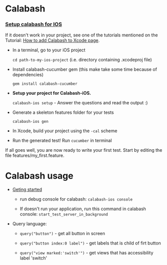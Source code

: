 # Calabash
### [Setup calabash for IOS](https://github.com/calabash/calabash-ios/wiki/calabash-ios-setup#setup-fast-track) 


If it doesn't work in your project, see one of the tutorials mentioned on the Tutorial: [How to add Calabash to Xcode page](https://github.com/calabash/calabash-ios/wiki/Tutorial%3A-How-to-add-Calabash-to-Xcode).

- In a terminal, go to your iOS project
  
  ```cd path-to-my-ios-project``` (i.e. directory containing .xcodeproj file)

- Install calabash-cucumber gem (this make take some time because of dependencies)
  
  ```gem install calabash-cucumber```

- **Setup your project for Calabash-iOS.**
  
  ```calabash-ios setup``` -  Answer the questions and read the output :)
  
- Generate a skeleton features folder for your tests
  
  ```calabash-ios gen```

- In Xcode, build your project using the ```-cal``` scheme

- Run the generated test! Run ```cucumber``` in terminal

If all goes well, you are now ready to write your first test. Start by editing the file features/my_first.feature.

# Calabash usage
- [Geting started](https://github.com/calabash/calabash-ios/wiki/Getting-Started)
  - run debug console for calabash: ```calabash-ios console```

  - If doesn't run your application, run this command in calabash console: ```start_test_server_in_background```

- Query language:

  - ```query("button")``` - get all button in screen
  
  - ```query("button index:0 label")``` - get labels that is child of firt button 
  
  - ```query("view marked:'switch'")``` - get views that has accessibility label 'switch'
